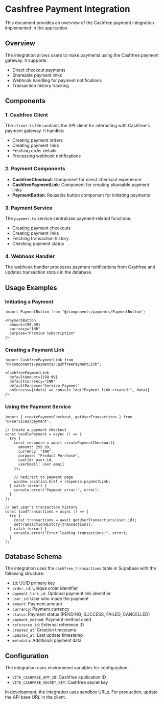 # Cashfree Payment Integration

This document provides an overview of the Cashfree payment integration implemented in the application.

## Overview

The integration allows users to make payments using the Cashfree payment gateway. It supports:

- Direct checkout payments
- Shareable payment links
- Webhook handling for payment notifications
- Transaction history tracking

## Components

### 1. Cashfree Client

The `client.ts` file contains the API client for interacting with Cashfree's payment gateway. It handles:

- Creating payment orders
- Creating payment links
- Fetching order details
- Processing webhook notifications

### 2. Payment Components

- **CashfreeCheckout**: Component for direct checkout experience
- **CashfreePaymentLink**: Component for creating shareable payment links
- **PaymentButton**: Reusable button component for initiating payments

### 3. Payment Service

The `payment.ts` service centralizes payment-related functions:

- Creating payment checkouts
- Creating payment links
- Fetching transaction history
- Checking payment status

### 4. Webhook Handler

The webhook handler processes payment notifications from Cashfree and updates transaction status in the database.

## Usage Examples

### Initiating a Payment

```tsx
import PaymentButton from "@/components/payments/PaymentButton";

<PaymentButton 
  amount={99.99}
  currency="INR"
  purpose="Premium Subscription"
/>
```

### Creating a Payment Link

```tsx
import CashfreePaymentLink from "@/components/payments/CashfreePaymentLink";

<CashfreePaymentLink
  defaultAmount={199.99}
  defaultCurrency="INR"
  defaultPurpose="Service Payment"
  onSuccess={(data) => console.log("Payment link created:", data)}
/>
```

### Using the Payment Service

```tsx
import { createPaymentCheckout, getUserTransactions } from "@/services/payment";

// Create a payment checkout
const handlePayment = async () => {
  try {
    const response = await createPaymentCheckout({
      amount: 299.99,
      currency: "INR",
      purpose: "Product Purchase",
      userId: user.id,
      userEmail: user.email
    });
    
    // Redirect to payment page
    window.location.href = response.paymentLink;
  } catch (error) {
    console.error("Payment error:", error);
  }
};

// Get user's transaction history
const loadTransactions = async () => {
  try {
    const transactions = await getUserTransactions(user.id);
    setTransactionHistory(transactions);
  } catch (error) {
    console.error("Error loading transactions:", error);
  }
};
```

## Database Schema

The integration uses the `cashfree_transactions` table in Supabase with the following structure:

- `id`: UUID primary key
- `order_id`: Unique order identifier
- `payment_link_id`: Optional payment link identifier
- `user_id`: User who made the payment
- `amount`: Payment amount
- `currency`: Payment currency
- `status`: Payment status (PENDING, SUCCESS, FAILED, CANCELLED)
- `payment_method`: Payment method used
- `reference_id`: External reference ID
- `created_at`: Creation timestamp
- `updated_at`: Last update timestamp
- `metadata`: Additional payment data

## Configuration

The integration uses environment variables for configuration:

- `VITE_CASHFREE_APP_ID`: Cashfree application ID
- `VITE_CASHFREE_SECRET_KEY`: Cashfree secret key

In development, the integration uses sandbox URLs. For production, update the API base URL in the client.